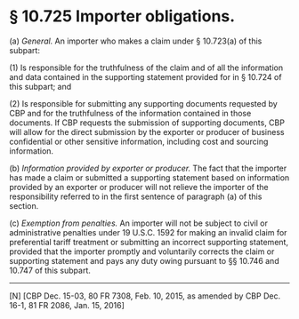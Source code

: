 # § 10.725   Importer obligations.

(a) *General.* An importer who makes a claim under § 10.723(a) of this subpart:


(1) Is responsible for the truthfulness of the claim and of all the information and data contained in the supporting statement provided for in § 10.724 of this subpart; and


(2) Is responsible for submitting any supporting documents requested by CBP and for the truthfulness of the information contained in those documents. If CBP requests the submission of supporting documents, CBP will allow for the direct submission by the exporter or producer of business confidential or other sensitive information, including cost and sourcing information.


(b) *Information provided by exporter or producer.* The fact that the importer has made a claim or submitted a supporting statement based on information provided by an exporter or producer will not relieve the importer of the responsibility referred to in the first sentence of paragraph (a) of this section.


(c) *Exemption from penalties.* An importer will not be subject to civil or administrative penalties under 19 U.S.C. 1592 for making an invalid claim for preferential tariff treatment or submitting an incorrect supporting statement, provided that the importer promptly and voluntarily corrects the claim or supporting statement and pays any duty owing pursuant to §§ 10.746 and 10.747 of this subpart.



---

[N] [CBP Dec. 15-03, 80 FR 7308, Feb. 10, 2015, as amended by CBP Dec. 16-1, 81 FR 2086, Jan. 15, 2016]





